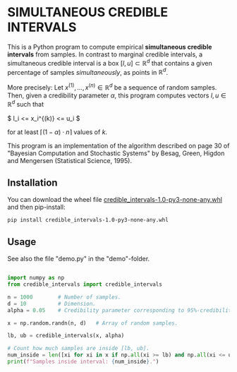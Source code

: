 SIMULTANEOUS CREDIBLE INTERVALS
===============================

This is a Python program to compute empirical **simultaneous credible intervals** from samples. 
In contrast to marginal credible intervals, a simultaneous credible interval is a box $[l, u] \subset \mathbb{R}^d$
that contains a given percentage of samples *simultaneously*, as points in $\mathbb{R}^d$.

More precisely: Let $x^{(1)}, \ldots, x^{(n)} \in \mathbb{R}^d$ be a sequence of random samples.
Then, given a credibility parameter $\alpha$, this program computes vectors $l, u \in \mathbb{R}^d$
such that

$ l_i <= x_i^{(k)} <= u_i $

for at least $\lceil (1 - \alpha) \cdot n \rceil$ values of $k$.

This program is an implementation of the algorithm described on page 30 of 
"Bayesian Computation and Stochastic Systems" by Besag, Green, Higdon and Mengersen (Statistical Science, 1995).

Installation
------------

You can download the wheel file
[credible_intervals-1.0-py3-none-any.whl](https://github.com/FabianKP/credible_intervals/blob/main/dist/credible_intervals-1.0-py3-none-any.whl)
and then pip-install:

```console
pip install credible_intervals-1.0-py3-none-any.whl
```

Usage
-----

See also the file "demo.py" in the "demo"-folder.
```python

import numpy as np
from credible_intervals import credible_intervals

n = 1000        # Number of samples.
d = 10          # Dimension.
alpha = 0.05    # Credibility parameter corresponding to 95%-credibility.

x = np.random.randn(n, d)   # Array of random samples.

lb, ub = credible_intervals(x, alpha)

# Count how much samples are inside [lb, ub].
num_inside = len([xi for xi in x if np.all(xi >= lb) and np.all(xi <= ub)])
print(f"Samples inside interval: {num_inside}.")

```